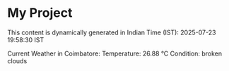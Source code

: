 # My Project

This content is dynamically generated in Indian Time (IST): 2025-07-23 19:58:30 IST


Current Weather in Coimbatore:
Temperature: 26.88 °C
Condition: broken clouds
